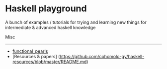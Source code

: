 # Haskell playground

A bunch of examples / tutorials for trying and learning new things for intermediate & advanced haskell knowledge

Misc
___

- [functional_pearls](https://www.reddit.com/r/haskell/comments/9cyzzb/must_readfavourite_functional_pearls/)
- [Resources & papers] (https://github.com/cohomolo-gy/haskell-resources/blob/master/README.md)
